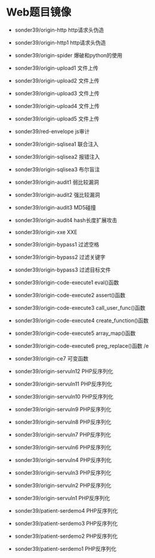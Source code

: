 # Web题目镜像

- sonder39/origin-http http请求头伪造
- sonder39/origin-http1 http请求头伪造

- sonder39/origin-spider  爆破和python的使用

- sonder39/origin-upload1 文件上传
- sonder39/origin-upload2 文件上传
- sonder39/origin-upload3 文件上传
- sonder39/origin-upload4 文件上传
- sonder39/origin-upload5 文件上传

- sonder39/red-envelope js审计

- sonder39/origin-sqlisea1 联合注入
- sonder39/origin-sqlisea2 报错注入
- sonder39/origin-sqlisea3 布尔盲注

- sonder39/origin-audit1 弱比较漏洞
- sonder39/origin-audit2 强比较漏洞
- sonder39/origin-audit3 MD5碰撞
- sonder39/origin-audit4 hash长度扩展攻击

- sonder39/origin-xxe XXE

- sonder39/origin-bypass1 过滤空格
- sonder39/origin-bypass2 过滤关键字
- sonder39/origin-bypass3 过滤目标文件

- sonder39/origin-code-execute1 eval()函数
- sonder39/origin-code-execute2 assert()函数  
- sonder39/origin-code-execute3 call_user_func()函数
- sonder39/origin-code-execute4 create_function()函数 
- sonder39/origin-code-execute5 array_map()函数 
- sonder39/origin-code-execute6 preg_replace()函数 /e 
- sonder39/origin-ce7 可变函数

- sonder39/origin-servuln12 PHP反序列化
- sonder39/origin-servuln11 PHP反序列化
- sonder39/origin-servuln10 PHP反序列化
- sonder39/origin-servuln9  PHP反序列化
- sonder39/origin-servuln8  PHP反序列化
- sonder39/origin-servuln7  PHP反序列化
- sonder39/origin-servuln6  PHP反序列化
- sonder39/origin-servuln4  PHP反序列化
- sonder39/origin-servuln3  PHP反序列化
- sonder39/origin-servuln2  PHP反序列化
- sonder39/origin-servuln1  PHP反序列化

- sonder39/patient-serdemo4  PHP反序列化
- sonder39/patient-serdemo3  PHP反序列化
- sonder39/patient-serdemo2  PHP反序列化
- sonder39/patient-serdemo1  PHP反序列化